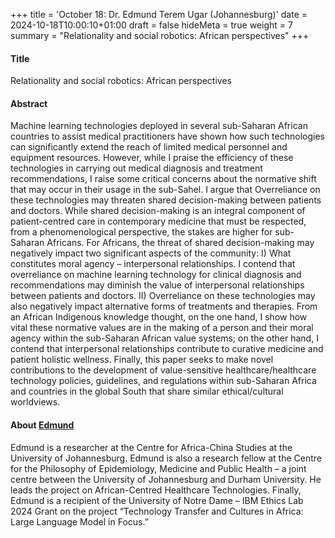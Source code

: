 +++
title = 'October 18: Dr. Edmund Terem Ugar (Johannesburg)'
date = 2024-10-18T10:00:10+01:00
draft = false
hideMeta = true
weight = 7
summary = "Relationality and social robotics: African perspectives"
+++
 

#### Title
Relationality and social robotics: African perspectives
 
#### Abstract
 Machine learning technologies deployed in several sub-Saharan African countries to assist medical practitioners have shown how such technologies can significantly extend the reach of limited medical personnel and equipment resources. However, while I praise the efficiency of these technologies in carrying out medical diagnosis and treatment recommendations, I raise some critical concerns about the normative shift that may occur in their usage in the sub-Sahel. I argue that Overreliance on these technologies may threaten shared decision-making between patients and doctors. While shared decision-making is an integral component of patient-centred care in contemporary medicine that must be respected, from a phenomenological perspective, the stakes are higher for sub-Saharan Africans. For Africans, the threat of shared decision-making may negatively impact two significant aspects of the community: I) What constitutes moral agency – interpersonal relationships. I contend that overreliance on machine learning technology for clinical diagnosis and recommendations may diminish the value of interpersonal relationships between patients and doctors. II) Overreliance on these technologies may also negatively impact alternative forms of treatments and therapies. From an African Indigenous knowledge thought, on the one hand, I show how vital these normative values are in the making of a person and their moral agency within the sub-Saharan African value systems; on the other hand, I contend that interpersonal relationships contribute to curative medicine and patient holistic wellness. Finally, this paper seeks to make novel contributions to the development of value-sensitive healthcare/healthcare technology policies, guidelines, and regulations within sub-Saharan Africa and countries in the global South that share similar ethical/cultural worldviews.
 

#### About [Edmund](https://www.uj.ac.za/members/edmund-terem-ugar/)
Edmund is a researcher at the Centre for Africa-China Studies at the University of Johannesburg. Edmund is also a research fellow at the Centre for the Philosophy of Epidemiology, Medicine and Public Health – a joint centre between the University of Johannesburg and Durham University. He leads the project on African-Centred Healthcare Technologies. Finally, Edmund is a recipient of the University of Notre Dame – IBM Ethics Lab 2024 Grant on the project “Technology Transfer and Cultures in Africa: Large Language Model in Focus.”
